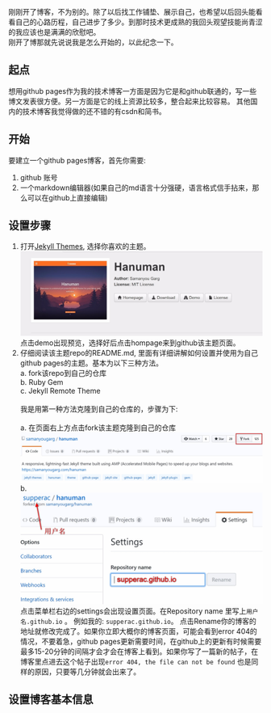 刚刚开了博客，不为别的。除了以后找工作铺垫、展示自己，也希望以后回头能看看自己的心路历程，自己进步了多少。到那时技术更成熟的我回头观望技能尚青涩的我应该也是满满的欣慰吧。<br>
刚开了博那就先说说我是怎么开始的，以此纪念一下。

## 起点
想用github pages作为我的技术博客一方面是因为它是和github联通的，写一些博文发表很方便。另一方面是它的线上资源比较多，整合起来比较容易。
其他国内的技术博客我觉得做的还不错的有csdn和简书。

## 开始
要建立一个github pages博客，首先你需要:<br>
 1. github 账号<br>
 2. 一个markdown编辑器(如果自己的md语言十分强硬，语言格式信手拈来，那么可以在github上直接编辑)
 
## 设置步骤
1. 打开[Jekyll Themes](http://jekyllthemes.org/), 选择你喜欢的主题。
![](https://github.com/supperac/ts/blob/master/screenshot-jekyllthemes.org-2018.04.25-01-59-27.jpeg?raw=true)<br>
点击demo出现预览，选择好后点击hompage来到github该主题页面。<br>
2. 仔细阅读该主题repo的README.md, 里面有详细讲解如何设置并使用为自己github pages的主题。基本为以下三种方法。<br>
	a. fork该repo到自己的仓库<br>
	b. Ruby Gem<br>
	c. Jekyll Remote Theme<br><br>
我是用第一种方法克隆到自己的仓库的，步骤为下:<br><br>
	a. 在页面右上方点击fork该主题克隆到自己的仓库
	![](https://github.com/supperac/ts/blob/master/screenshot-github.com-2018.04.25-02-19-10.jpeg?raw=true)<br>
b.  ![](https://github.com/supperac/ts/blob/master/screenshot-github.com-2018.04.25-02-24-22.jpeg?raw=true)
点击菜单栏右边的settings会出现设置页面。在Repository name 里写上`用户名.github.io` 。
例如我的: `supperac.github.io`。
点击Rename你的博客的地址就修改完成了。如果你立即大概你的博客页面，可能会看到error 404的情况，不要着急，github pages更新需要时间，在github上的更新有时候需要最多15-20分钟的间隔才会才会在博客上看到。如果你写了一篇新的帖子，在博客里点进去这个帖子出现`error 404, the file can not be found` 也是同样的原因，只要等几分钟就会出来了。

## 设置博客基本信息



<!--stackedit_data:
eyJoaXN0b3J5IjpbMTM1MTM1NTY5MywtMTM5NjczODcwMywtMT
c3NDE1OTcxMiwyOTcxMzQxNjgsNDIzMDQwMjQzLC0zMDY4ODI5
NzEsLTIxNDExMjM4OCwtMjEyNzI3MDkxMSwtMTQzNzc4NzksNz
Y2NDM1NTEyLC0xNzE4MDA4NTcwLDg4NTk3MDUwOCw4ODgxODQ0
MTEsOTg3NTA0NDE0XX0=
-->